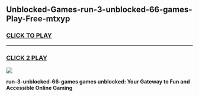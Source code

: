
## Unblocked-Games-run-3-unblocked-66-games-Play-Free-mtxyp
<h3>
<a href="https://premium76.site?title=run-3-unblocked-66-games&ref=18A1">CLICK TO PLAY</a></h3>
<hr>

<h3>
<a href="https://premium76.site?title=run-3-unblocked-66-games&ref=18A1">CLICK 2 PLAY</a>
  
</h3>

<a href="https://premium76.site?title=run-3-unblocked-66-games&ref=18A1"><img src="https://clearcache.store/games.png"></a>


**run-3-unblocked-66-games games unblocked: Your Gateway to Fun and Accessible Online Gaming**
